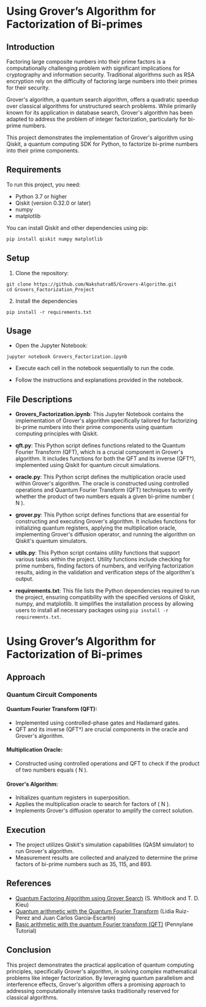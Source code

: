 # Using Grover’s Algorithm for Factorization of Bi-primes

## Introduction

Factoring large composite numbers into their prime factors is a computationally challenging problem with significant implications for cryptography and information security. Traditional algorithms such as RSA encryption rely on the difficulty of factoring large numbers into their primes for their security.

Grover's algorithm, a quantum search algorithm, offers a quadratic speedup over classical algorithms for unstructured search problems. While primarily known for its application in database search, Grover's algorithm has been adapted to address the problem of integer factorization, particularly for bi-prime numbers.

This project demonstrates the implementation of Grover's algorithm using Qiskit, a quantum computing SDK for Python, to factorize bi-prime numbers into their prime components.

## Requirements

To run this project, you need:
- Python 3.7 or higher
- Qiskit (version 0.32.0 or later)
- numpy
- matplotlib

You can install Qiskit and other dependencies using pip:
```bash
pip install qiskit numpy matplotlib
```

## Setup

1. Clone the repository:

```
git clone https://github.com/Nakshatra05/Grovers-Algorithm.git
cd Grovers_Factorization_Project
```

2. Install the dependencies

```
pip install -r requirements.txt
```

## Usage

- Open the Jupyter Notebook:

```
jupyter notebook Grovers_Factorization.ipynb
```

- Execute each cell in the notebook sequentially to run the code.

- Follow the instructions and explanations provided in the notebook.

## File Descriptions

- **Grovers_Factorization.ipynb**: This Jupyter Notebook contains the implementation of Grover's algorithm specifically tailored for factorizing bi-prime numbers into their prime components using quantum computing principles with Qiskit.

- **qft.py**: This Python script defines functions related to the Quantum Fourier Transform (QFT), which is a crucial component in Grover's algorithm. It includes functions for both the QFT and its inverse (QFT†), implemented using Qiskit for quantum circuit simulations.

- **oracle.py**: This Python script defines the multiplication oracle used within Grover's algorithm. The oracle is constructed using controlled operations and Quantum Fourier Transform (QFT) techniques to verify whether the product of two numbers equals a given bi-prime number \( N \).

- **grover.py**: This Python script defines functions that are essential for constructing and executing Grover's algorithm. It includes functions for initializing quantum registers, applying the multiplication oracle, implementing Grover's diffusion operator, and running the algorithm on Qiskit's quantum simulators.

- **utils.py**: This Python script contains utility functions that support various tasks within the project. Utility functions include checking for prime numbers, finding factors of numbers, and verifying factorization results, aiding in the validation and verification steps of the algorithm's output.

- **requirements.txt**: This file lists the Python dependencies required to run the project, ensuring compatibility with the specified versions of Qiskit, numpy, and matplotlib. It simplifies the installation process by allowing users to install all necessary packages using `pip install -r requirements.txt`.

# Using Grover’s Algorithm for Factorization of Bi-primes

## Approach

### Quantum Circuit Components

#### Quantum Fourier Transform (QFT):
- Implemented using controlled-phase gates and Hadamard gates.
- QFT and its inverse (QFT†) are crucial components in the oracle and Grover's algorithm.

#### Multiplication Oracle:
- Constructed using controlled operations and QFT to check if the product of two numbers equals \( N \).

#### Grover's Algorithm:
- Initializes quantum registers in superposition.
- Applies the multiplication oracle to search for factors of \( N \).
- Implements Grover's diffusion operator to amplify the correct solution.

## Execution

- The project utilizes Qiskit's simulation capabilities (QASM simulator) to run Grover's algorithm.
- Measurement results are collected and analyzed to determine the prime factors of bi-prime numbers such as 35, 115, and 893.

## References

- [Quantum Factoring Algorithm using Grover Search](https://arxiv.org/abs/2312.10054) (S. Whitlock and T. D. Kieu)
- [Quantum arithmetic with the Quantum Fourier Transform](https://arxiv.org/abs/1411.5949) (Lidia Ruiz-Perez and Juan Carlos Garcia-Escartin)
- [Basic arithmetic with the quantum Fourier transform (QFT)](https://pennylane.ai/qml/demos/tutorial_qft_arithmetics/) (Pennylane Tutorial)

## Conclusion

This project demonstrates the practical application of quantum computing principles, specifically Grover's algorithm, in solving complex mathematical problems like integer factorization. By leveraging quantum parallelism and interference effects, Grover's algorithm offers a promising approach to addressing computationally intensive tasks traditionally reserved for classical algorithms.
